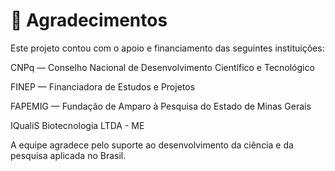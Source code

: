 # 🙏 **Agradecimentos**

Este projeto contou com o apoio e financiamento das seguintes instituições:

CNPq — Conselho Nacional de Desenvolvimento Científico e Tecnológico

FINEP — Financiadora de Estudos e Projetos

FAPEMIG — Fundação de Amparo à Pesquisa do Estado de Minas Gerais

IQualiS Biotecnologia LTDA - ME

A equipe agradece pelo suporte ao desenvolvimento da ciência e da pesquisa aplicada no Brasil.
